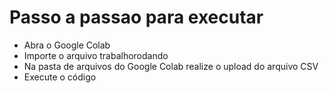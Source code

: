 # Passo a passao para executar 

- Abra o Google Colab
- Importe o arquivo trabalhorodando
- Na pasta de arquivos do Google Colab realize o upload do arquivo CSV
- Execute o código
